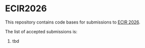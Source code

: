 # ECIR2026

This repository contains code bases for submissions to [ECIR 2026](https://ecir2026.eu/).

The list of accepted submissions is:
1. tbd
